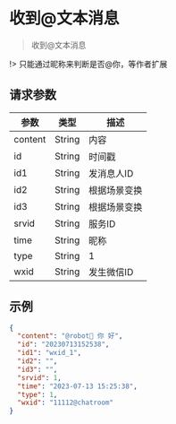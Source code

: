 # 收到@文本消息

> 收到@文本消息


!> 只能通过昵称来判断是否@你，等作者扩展

## 请求参数

| 参数       | 类型     | 描述      | 
|----------|--------|---------|
| content	 | String | 内容      |
| id       | String | 	时间戳    |
| id1      | String | 	发消息人ID |
| id2      | String | 	根据场景变换 |
| id3      | String | 根据场景变换  |
| srvid    | String | 	服务ID   |
| time     | String | 	昵称     |
| type     | String | 	1      |
| wxid     | String | 	发生微信ID |

## 示例

```json
{
  "content": "@robot🎉 你 好",
  "id": "20230713152538",
  "id1": "wxid_1",
  "id2": "",
  "id3": "",
  "srvid": 1,
  "time": "2023-07-13 15:25:38",
  "type": 1,
  "wxid": "11112@chatroom"
}
```
